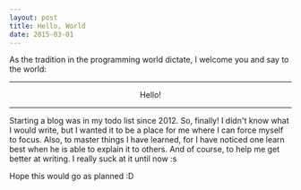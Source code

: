 ```yaml
---
layout: post
title: Hello, World
date: 2015-03-01
---
```


As the tradition in the programming world dictate, I welcome you and say to the world:

---

<center class="muted">Hello!</center>

---

Starting a blog was in my todo list since 2012. So, finally! 
I didn't know what I would write, but I wanted it to be a place for me where I can force myself to focus. Also, to master things I have learned, for I have noticed one learn best when he is able to explain it to others. And of course, to help me get better at writing. I really suck at it until now :s

Hope this would go as planned :D
